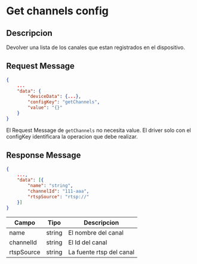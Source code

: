 # Get channels config

## Descripcion

Devolver una lista de los canales que estan registrados en el dispositivo.

## Request Message

```json
{
    ...
    "data": {
        "deviceData": {...},
        "configKey": "getChannels",
        "value": "{}"
    }
}
```

El Request Message de `getChannels` no necesita value. El driver solo con el configKey identificara la operacion que debe realizar.

## Response Message

```json
{
    ...,
    "data": [{
        "name": "string",
        "channelId": "111-aaa",
        "rtspSource": "rtsp://"
    }]
}
```

| Campo      | Tipo   | Descripcion              |
| ---------- | ------ | ------------------------ |
| name       | string | El nombre del canal      |
| channelId  | string | El Id del canal          |
| rtspSource | string | La fuente rtsp del canal |
